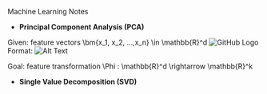Machine Learning Notes

* **Principal Component Analysis (PCA)**

Given: feature vectors \bm{x_1, x_2, ...,x_n} \in \mathbb{R}^d ![GitHub Logo](/images/logo.png) Format: ![Alt Text](url)

Goal: feature transformation \Phi : \mathbb{R}^d \rightarrow \mathbb{R}^k
* **Single Value Decomposition (SVD)**

